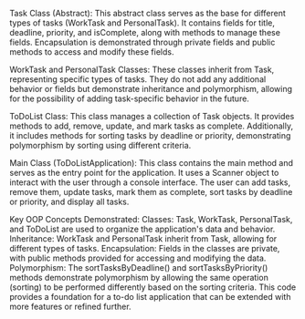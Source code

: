 Task Class (Abstract):
This abstract class serves as the base for different types of tasks (WorkTask and PersonalTask).
It contains fields for title, deadline, priority, and isComplete, along with methods to manage these fields.
Encapsulation is demonstrated through private fields and public methods to access and modify these fields.

WorkTask and PersonalTask Classes:
These classes inherit from Task, representing specific types of tasks.
They do not add any additional behavior or fields but demonstrate inheritance and polymorphism, allowing for the possibility of adding task-specific behavior in the future.

ToDoList Class:
This class manages a collection of Task objects.
It provides methods to add, remove, update, and mark tasks as complete.
Additionally, it includes methods for sorting tasks by deadline or priority, demonstrating polymorphism by sorting using different criteria.

Main Class (ToDoListApplication):
This class contains the main method and serves as the entry point for the application.
It uses a Scanner object to interact with the user through a console interface.
The user can add tasks, remove them, update tasks, mark them as complete, sort tasks by deadline or priority, and display all tasks.


Key OOP Concepts Demonstrated:
Classes: Task, WorkTask, PersonalTask, and ToDoList are used to organize the application's data and behavior.
Inheritance: WorkTask and PersonalTask inherit from Task, allowing for different types of tasks.
Encapsulation: Fields in the classes are private, with public methods provided for accessing and modifying the data.
Polymorphism: The sortTasksByDeadline() and sortTasksByPriority() methods demonstrate polymorphism by allowing the same operation (sorting) to be performed differently based on the sorting criteria.
This code provides a foundation for a to-do list application that can be extended with more features or refined further.






